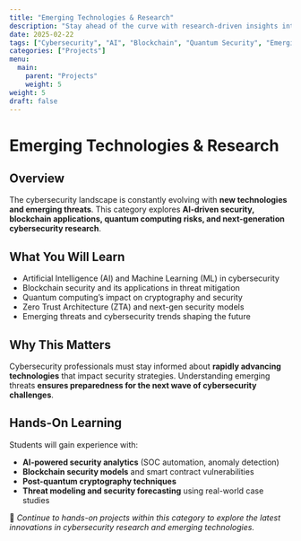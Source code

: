 ```yaml
---
title: "Emerging Technologies & Research"
description: "Stay ahead of the curve with research-driven insights into AI, blockchain, quantum security, and cutting-edge cybersecurity innovations."
date: 2025-02-22
tags: ["Cybersecurity", "AI", "Blockchain", "Quantum Security", "Emerging Technologies"]
categories: ["Projects"]
menu:
  main:
    parent: "Projects"
    weight: 5
weight: 5
draft: false
---
```


# Emerging Technologies & Research

## Overview
The cybersecurity landscape is constantly evolving with **new technologies and emerging threats**. This category explores **AI-driven security, blockchain applications, quantum computing risks, and next-generation cybersecurity research**.

## What You Will Learn
- Artificial Intelligence (AI) and Machine Learning (ML) in cybersecurity  
- Blockchain security and its applications in threat mitigation  
- Quantum computing’s impact on cryptography and security  
- Zero Trust Architecture (ZTA) and next-gen security models  
- Emerging threats and cybersecurity trends shaping the future  

## Why This Matters
Cybersecurity professionals must stay informed about **rapidly advancing technologies** that impact security strategies. Understanding emerging threats **ensures preparedness for the next wave of cybersecurity challenges**.

## Hands-On Learning
Students will gain experience with:  
- **AI-powered security analytics** (SOC automation, anomaly detection)  
- **Blockchain security models** and smart contract vulnerabilities  
- **Post-quantum cryptography techniques**  
- **Threat modeling and security forecasting** using real-world case studies  

🔗 *Continue to hands-on projects within this category to explore the latest innovations in cybersecurity research and emerging technologies.*
